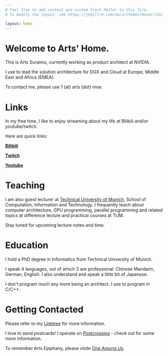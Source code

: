 ```yaml
---
# Feel free to add content and custom Front Matter to this file.
# To modify the layout, see https://jekyllrb.com/docs/themes/#overriding-theme-defaults

layout: home
---
```


# Welcome to Arts' Home.

This is Arts Suraimu, currently working as product architect at NVIDIA. 

I use to lead the solution architecture for DGX and Cloud at Europe, Middle East and Africa (EMEA). 

To contact me, please use 1 (at) arts (dot) moe. 

# Links

In my free time, I like to enjoy streaming about my life at Bilibili and/or youtube/twitch. 

Here are quick links:

[**Bilibili**](https://live.bilibili.com/24385556)

[**Twitch**](https://www.twitch.tv/rimurosuraimu)

[**Youtube**](https://www.youtube.com/channel/UCPm1Ne69YvpcS4P6r-DEQ-A)


# Teaching

I am also guest lecturer at [Technical University of Munich](www.tum.de), School of Computation, Information and Technology. I frequently teach about computer architecture, GPU programming, parallel programming and related topics at difference lecture and practical courses at TUM. 

Stay tuned for upcoming lecture notes and time.

# Education

I hold a PhD degree in Informatics from Technical University of Munich. 

I speak 4 languages, out of which 3 are professional: Chinese Mandarin, German, English. I also understand and speak a little bit of Japanese. 

I don't program much any more being an architect. I use to program in C/C++. 

# Getting Contacted

Please refer to my [Linktree](https://linktr.ee/artssuraimu) for more information.

I love to send postcards! I operate on [Postcrossing](https://www.postcrossing.com/user/rimurosuraimu) - check out for some more information. 








To remember Arts Epiphany, please visite [One Among Us](https://one-among.us/profile/ArtsEpiphany). 
